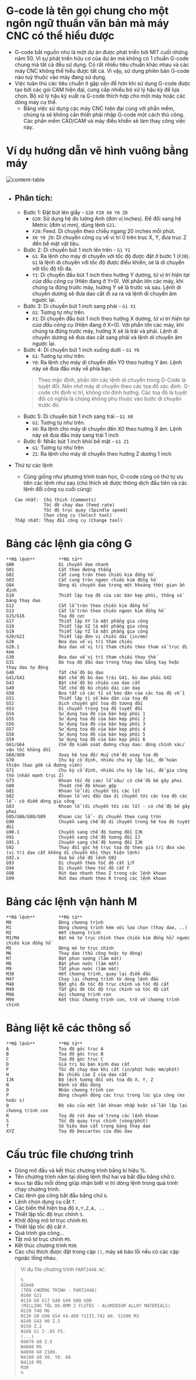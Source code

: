 # G-code là tên gọi chung cho một ngôn ngữ thuần văn bản mà máy CNC có thể hiểu được
* G-code bắt nguồn như là một dự án được phát triển bởi MIT cuối những năm 50. Vì sự phát triển hữu cơ của dự án mà không có 1 chuẩn G-code chung mà tất cả đều sử dụng. Có rất nhiều tiêu chuẩn khác nhau và các máy CNC không thể hiểu được tất cả. Vì vậy, sử dụng phiên bản G-code nào tuỳ thuộc vào máy đang sử dụng.
* Việc tuân thủ các tiêu chuẩn ít gặp vấn đề hơn khi sử dụng G-code được tạo bởi các gói CAM hiện đại, cung cấp nhiều bộ xử lý hậu kỳ để lựa chọn. Bộ xử lý hậu kỳ xuất ra G-code thích hợp cho một máy hoặc các dòng máy cụ thể. 
    * Bằng việc sử dụng các máy CNC hiện đại cùng với phần mềm, chúng ta sẽ không cần thiết phải nhập G-code một cách thủ công. Các phần mềm CAD/CAM và máy điều khiển sẽ làm thay công việc này.
# Ví dụ hướng dẫn vẽ hình vuông bằng máy
![content-table](https://f38-zpg.zdn.vn/3956706865987300749/39013be663a5abfbf2b4.jpg)
* ## Phân tích:
  * Bước 1: Đặt bút lên giấy - `G20 F20 X0 Y0 Z0`
      * `G20`: Sử dụng hệ đo lường Anh (đơn vị inches). Để đổi sang hệ Metric (đơn vị mm), dùng lệnh `G21`.
      * `F20`: Feed. Di chuyển theo chiều ngang 20 inches mỗi phút.
      * `X0 Y0 Z0`: Di chuyển công cụ về vị trí 0 trên trục X, Y, đưa trục Z đến bề mặt vật liệu.
  * Bước 2: Di chuyển bút 1 inch lên trên - `G1 Y1`
      * `G1`: Ra lệnh cho máy di chuyển với tốc độ được đặt ở bước 1 (`F20`). `G1` là lệnh di chuyển với tốc độ được điều khiển, `G0` là di chuyển với tốc độ tối đa.
      * `Y1`: Di chuyển đầu bút 1 inch theo hướng Y dương, _từ vị trí hiện tại của đầu công cụ_ (Hiện đang ở Y=0). Với phần lớn các máy, khi chúng ta đứng trước máy, hướng Y sẽ là trước và sau. Lệnh di chuyển dương sẽ đưa dao cắt đi xa ra và lệnh di chuyển âm ngược lại.
  * Bước 3: Di chuyển bút 1 inch sang phải - `G1 X1`
      * `G1`: Tương tự như trên.
      * `X1`: Di chuyển đầu bút 1 inch theo hướng X dương, _từ vị trí hiện tại của đầu công cụ_ (Hiện đang ở X=0). Với phần lớn các máy, khi chúng ta đứng trước máy, hướng X sẽ là trái và phải. Lệnh di chuyển dương sẽ đưa dao cắt sang phải và lệnh di chuyển âm ngược lại.
  * Bước 4: Di chuyển bút 1 inch xuống dưới - `G1 Y0`
      * `G1`: Tương tự như trên.
      * `Y0`: Ra lệnh cho máy di chuyển đến Y0 theo hướng Y âm. Lệnh này sẽ đưa đầu máy về phía bạn.
      > Theo mặc định, phần lớn các lệnh di chuyển trong G-Code là tuyệt đối. Nên nhớ máy di chuyển theo các tọa độ xác định. G-code chỉ định vị trí, không chỉ định hướng. Các toạ độ là tuyệt đối có nghĩa là chúng không phụ thuộc vào bước di chuyển trước đó.
  * Bước 5: Di chuyển bút 1 inch sang trái - `G1 X0`
      * `G1`: Tương tự như trên.
      * `X0`: Ra lệnh cho máy di chuyển đến X0 theo hướng X âm. Lệnh này sẽ đưa đầu máy sang trái 1 inch
  * Bước 6: Nhấc bút 1 inch khỏi bề mặt - `G1 Z1`
      * `G1`: Tương tự như trên
      * `Z1`: Ra lệnh cho máy di chuyển theo hướng Z dương 1 inch 

* Thứ tự các lệnh
  * Cũng giống như phương trình toán học, G-code cũng có thứ tự ưu tiên các lệnh như sau (chú thích sẽ được thông dịch đầu tiên và các lệnh đổi công cụ cuối cùng):
  ```
  Cao nhất:  Chú thích (Comments)
             Tốc độ chạy dao (Feed rate)
             Tốc độ trục quay (Spindle speed)
             Chọn công cụ (Select tool)
  Thấp nhất: Thay đổi công cụ (Change tool)
  ```
# Bảng các lệnh gia công G
```
**Mã lệnh**         **Mô tả**
G00                 Di chuyển dao nhanh
G01                 Cắt theo đường thẳng
G02                 Cắt cung tròn theo chiều kim đồng hồ
G03                 Cắt cung tròn ngược chiều kim đồng hồ
G04                 Dừng di chuyển dao trong một khoảng thời gian ấn định
G10                 Thiết lập toạ độ của các bàn kẹp phôi, thông số bảng thay dao
G12                 Cắt lỗ tròn theo chiều kim đồng hồ
G13                 Cắt lỗ tròn theo chiều ngược kim đồng hồ
G15/G16             Toạ độ cực
G17                 Thiết lập XY là mặt phẳng gia công
G18                 Thiết lập XZ là mặt phẳng gia công
G19                 Thiết lập YZ là mặt phẳng gia công
G20/G21             Thiết lập đơn vị chiều dài (in/mm)
G28                 Đưa dao về vị trí tham chiếu
G28.1               Đưa dao về vị trí tham chiếu theo tham số trục đi kèm
G30                 Đưa dao về vị trí tham chiếu thay thế                
G31                 Dò toạ độ đầu dao trong thay dao bằng tay hoặc thay dao tự động
G40                 Tắt chế độ bù dao
G41/G42             Bật chế độ bù dao trái G41, bù dao phải G42 
G43                 Bật chế độ bù chiều cao dao cắt
G49                 Tắt chế độ bù chiều dài cán dao
G50                 Đưa tất cả các tỉ số kéo dãn của các toạ độ về 1
G51                 Thiết lập tỉ số kéo dãn của toạ độ
G52                 Dịch chuyển gốc toạ độ tương đối
G53                 Di chuyển trong toạ độ tuyệt đối
G54                 Sử dụng toạ độ của bàn kẹp phôi 1
G55                 Sử dụng toạ độ của bàn kẹp phôi 2
G56                 Sử dụng toạ độ của bàn kẹp phôi 3
G57                 Sử dụng toạ độ của bàn kẹp phôi 4
G58                 Sử dụng toạ độ của bàn kẹp phôi 5
G59                 Sử dụng toạ độ của bàn kẹp phôi 6
G61/G64             Chế độ kiểm soát đường chạy dao: dừng chính xác/ vận tốc không đổi
G68/G69             Xoay hệ toạ độ/ Huỷ chế độ xoay toạ độ
G70                 Chu kỳ cố định, nhiều chu kỳ lặp lại, để hoàn thiện (bao gồm cả đường viền)
G71                 Chu kỳ cố định, nhiều chu kỳ lặp lại, để gia công thô (nhấn mạnh trục Z)
G73                 Khoan tốc độ cao/ lỗ sâu/ có chế độ bẻ gãy phoi
G80                 Thoát chế độ khoan gộp
G81                 Khoan lỗ (di chuyển tới các lỗ)
G82                 Khoan lỗ với đầu dao di chuyển tới các toạ độ các lỗ - có điểm dừng gia công
G83                 Khoan lỗ (di chuyển tới các lỗ) - có chế độ bẻ gãy phoi
G85/G86/G88/G89     Khoan các lỗ - di chuyển theo cung tròn
G90                 Chuyển sang chế độ di chuyển trong hệ toạ độ tuyệt đối
G90.1               Chuyển sang chế độ tương đối IJK
G91                 Chuyển sang chế độ tương đối IJ
G91.1               Chuyển sang chế độ tương đối IJK
G92                 Thay đổi gốc hệ trục toạ độ theo giá trị đưa vào (vị trí dao cắt không di chuyển khi thực hiện lệnh)
G92.x               Xoá bỏ chế độ lệnh G92
G93                 Di chuyển theo tốc độ cắt 1/F
G94                 Di chuyển theo tốc độ cắt F
G98                 Rút dao nhanh theo Z trong các lệnh khoan
G99                 Rút dao nhanh theo R trong các lệnh khoan
```
# Bảng các lệnh vận hành M
```
**Mã lệnh**         **Mô tả**
M0                  Dừng chương trình
M1                  Dừng chương trình kèm với lựa chọn (thay dao, ..)
M2                  Hết chương trình
M3/M4               Bật mô tơ trục chính theo chiều kim đồng hồ/ ngược chiều kim đồng hồ
M5                  Dừng mô tơ trục chính   
M6                  Thay dao (thủ công hoặc tự động)
M7                  Bật phun sương (làm mát)
M8                  Bật phun nước (làm mát)
M9                  Tắt phun nước (làm mát)
M30                 Hết chương trình, quay lại điểm đầu
M47                 Chạy lại chương trình từ dòng lệnh đầu
M48                 Bật ghi đè tốc độ trục chính và tốc độ cắt
M49                 Tắt ghi đè tốc độ trục chính và tốc độ cắt
M98                 Gọi chương trình con
M99                 Kết thúc chương trình con, trở về chương trình chính
```
# Bảng liệt kê các thông số
```
**Mã lệnh**         **Mô tả**
A                   Toạ độ góc trục A
B                   Toạ độ góc trục B
C                   Toạ độ góc trục C
D                   Giá trị bù bán kính dao cắt
F                   Tốc độ chạy dao khi cắt (in/phút hoặc mm/phút)
H                   Bù chiều cao Z của dao cắt
IJK                 Độ lệch tương đối với toạ độ X, Y, Z
N                   Đánh số đầu dòng
O                   Nhãn chương trình con
P                   Dừng chuyển động các trục trong lúc gia công (ms hoặc s)
Q                   Độ sâu của một lần khoan nhấp hoặc số lần lặp lại chương trình con
R                   Toạ độ rút dao về trong các lệnh khoan
S                   Tốc độ quay trục chính (vòng/phút)
T                   Số hiệu dao cắt trong bảng thay dao
XYZ                 Toạ độ Descartes của đầu dao
```
# Cấu trúc file chương trình
* Dòng mở đầu và kết thúc chương trình bằng kí hiệu %.
* Tên chương trình nằm tại dòng lệnh thứ hai và bắt đầu bằng chữ `O`. 
* `Nxxx` tại đầu mỗi dòng giúp nhận biết vị trí dòng lệnh trong quá trình chạy chương trình.
* Các lệnh gia công bắt đầu bằng chữ `G`.
* Lệnh chọn dụng cụ cắt `T`.
* Các biến thể hiện toạ độ `X,Y,Z,A, ..`
* Thiết lập tốc độ trục chính `S`.
* Khởi động mô tơ trục chính `M3`.
* Thiết lập tốc độ cắt `F`.
* Quá trình gia công...
* Tắt mô tơ trục chính `M5`.
* Kết thúc chương trình `M30`.
* Các chú thích được đặt trong cặp `()`, máy sẽ báo lỗi nếu có các cặp ngoặc lồng nhau.
 > Ví dụ file chương trình `PART2448.NC`:
 > ```
 > %
 > O2448
 > (TÊN CHƯƠNG TRÌNH - PART2448)
 > N100 G21
 > N110 G0 G17 G40 G49 G80 G90
 > (MILLING TÔL D6.0MM 2 FLUTES - ALUMINIUM ALLOY MATERIALS)
 > N120 T40 M6
 > N130 G0 G90 G54 X4.409 Y1III.742 A0. S1500 M3
 > N140 G43 H0 Z.5
 > N150 Z.2
 > N160 G1 Z-.05 F5.
 >(...)
 > N4070 G0 Z.5
 > N4080 M5
 > N4090 G0 Z100.
 > N4100 G0 X0. Y0. A0.
 > N4110 M5
 > M30
 > %
 > ```

